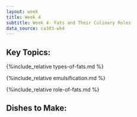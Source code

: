 ```yaml
---
layout: week
title: Week 4
subtitle: Week 4- Fats and Their Culinary Roles
data_source: ca103-wk4
---
```



## Key Topics:

{%include_relative types-of-fats.md %}


{%include_relative emulsification.md %}


{%include_relative role-of-fats.md %}


## Dishes to Make:





